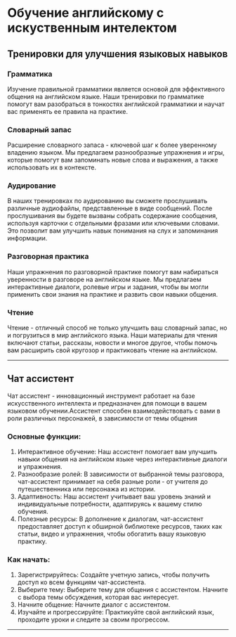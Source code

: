 # Обучение английскому с искуственным интелектом

## Тренировки для улучшения языковых навыков

### Грамматика
Изучение правильной грамматики является основой для эффективного общения на английском языке. Наши тренировки по грамматике помогут вам разобраться в тонкостях английской грамматики и научат вас применять ее правила на практике.

### Словарный запас
Расширение словарного запаса - ключевой шаг к более уверенному владению языком. Мы предлагаем разнообразные упражнения и игры, которые помогут вам запоминать новые слова и выражения, а также использовать их в контексте.

### Аудирование
В наших тренировках по аудированию вы сможете прослушивать различные аудиофайлы, представленные в виде сообщений. После прослушивания вы будете вызваны собрать содержание сообщения, используя карточки с отдельными фразами или ключевыми словами. Это позволит вам улучшить навык понимания на слух и запоминания информации.

### Разговорная практика
Наши упражнения по разговорной практике помогут вам набираться уверенности в разговоре на английском языке. Мы предлагаем интерактивные диалоги, ролевые игры и задания, чтобы вы могли применить свои знания на практике и развить свои навыки общения.

### Чтение
Чтение - отличный способ не только улучшить ваш словарный запас, но и погрузиться в мир английского языка. Наши материалы для чтения включают статьи, рассказы, новости и многое другое, чтобы помочь вам расширить свой кругозор и практиковать чтение на английском.

---

## Чат ассистент
Чат ассистент - инновационный инструмент работает на базе искусственного интеллекта и предназначен для помощи в вашем языковом обучении.Ассистент способен взаимодействовать с вами в роли различных персонажей, в зависимости от темы общения

### Основные функции:
1. Интерактивное обучение: Наш ассистент помогает вам улучшить навыки общения на английском языке через интерактивные диалоги и упражнения.
2. Разнообразие ролей: В зависимости от выбранной темы разговора, чат-ассистент принимает на себя разные роли - от учителя до путешественника или персонажа из истории.
3. Адаптивность: Наш ассистент учитывает ваш уровень знаний и индивидуальные потребности, адаптируясь к вашему стилю обучения.
4. Полезные ресурсы: В дополнение к диалогам, чат-ассистент предоставляет доступ к обширной библиотеке ресурсов, таких как статьи, видео и упражнения, чтобы обогатить вашу языковую практику.

### Как начать:
1. Зарегистрируйтесь: Создайте учетную запись, чтобы получить доступ ко всем функциям чат-ассистента.
2. Выберите тему: Выберите тему для общения с ассистентом. Начните с выбора темы обсуждения, которая вас интересует.
3. Начните общение: Начните диалог с ассистентом.
4. Изучайте и прогрессируйте: Практикуйте свой английский язык, проходите уроки и следите за своим прогрессом.
___
